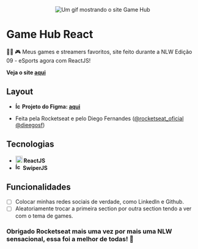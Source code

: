 <div align="center">
  <img src="https://user-images.githubusercontent.com/79858234/192123788-7639924d-95c4-4250-beb2-3d399a14983b.gif" alt="Um gif mostrando o site Game Hub" />
</div>

# Game Hub React

👨‍💻 🎮 Meus games e streamers favoritos, site feito durante a NLW Edição 09 - eSports agora com ReactJS!

<strong>Veja o site <a href="https://poveii-game-hub-react.netlify.app/" target="_blank" rel="noopener norefferrer">aqui</a></strong>

## Layout

- <strong>
    <img src="https://cdn.jsdelivr.net/gh/devicons/devicon/icons/figma/figma-original.svg" alt="Ícone do Figma colorido" style="width: 14px;" /> 
      Projeto do Figma: <a href="https://www.figma.com/community/file/1150897317533332617" target="_blank" rel="noopener norefferrer">aqui</a>
  </strong>
- <p>
    Feita pela Rocketseat e pelo Diego Fernandes 
    (<a href="https://www.instagram.com/rocketseat_oficial/" target="_blank" rel="noopener noreferrer">@rocketseat_oficial</a> 
    <a href="https://www.instagram.com/dieegosf/" target="_blank" rel="noopener noreferrer">@dieegosf</a>)
  </p>

## Tecnologias

- <strong>
     <img src="https://cdn.jsdelivr.net/gh/devicons/devicon/icons/react/react-original.svg" alt="Ícone do ReactJs" style="width: 18px;" /> 
      ReactJS
  </strong>
- <strong>
     <img src="https://swiperjs.com/images/favicon.svg" alt="Ícone do SwiperJS" style="width: 16px;" /> 
      SwiperJS
  </strong>

## Funcionalidades

- [ ] Colocar minhas redes sociais de verdade, como LinkedIn e Github.
- [ ] Aleatoriamente trocar a primeira section por outra section tendo a ver com o tema de games.

### Obrigado Rocketseat mais uma vez por mais uma NLW sensacional, essa foi a melhor de todas! 💜
